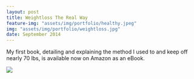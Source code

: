 ```yaml
---
layout: post
title: Weightloss The Real Way
feature-img: "assets/img/portfolio/healthy.jpeg"
img: "assets/img/portfolio/weightloss.jpg"
date: September 2014
---
```


My first book, detailing and explaining the method I used to and keep off nearly 70 lbs, is available now on Amazon as an eBook.

<a target="_blank"  href="https://www.amazon.com/gp/product/B076DLSCMZ/ref=as_li_tl?ie=UTF8&camp=1789&creative=9325&creativeASIN=B076DLSCMZ&linkCode=as2&tag=sferree-20&linkId=c3a2304256430cdf13aec429add52c72"><img border="0" src="//ws-na.amazon-adsystem.com/widgets/q?_encoding=UTF8&MarketPlace=US&ASIN=B076DLSCMZ&ServiceVersion=20070822&ID=AsinImage&WS=1&Format=_SL250_&tag=sferree-20" ></a><img src="//ir-na.amazon-adsystem.com/e/ir?t=sferree-20&l=am2&o=1&a=B076DLSCMZ" width="1" height="1" border="0" alt="" style="border:none !important; margin:0px !important;" />